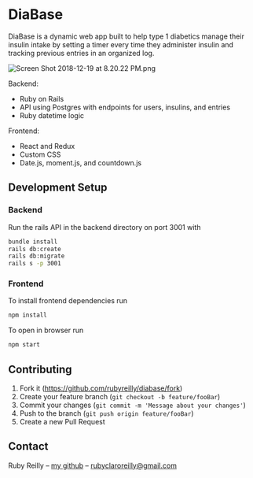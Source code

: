 # DiaBase

DiaBase is a dynamic web app built to help type 1 diabetics manage their insulin intake by setting a timer every time they administer insulin and tracking previous entries in an organized log.

![Screen Shot 2018-12-19 at 8.20.22 PM.png](:storage/5d122950-5bcb-4df7-8d0e-3dad86297c15/d5044dd8.png)

Backend:
+ Ruby on Rails
+ API using Postgres with endpoints for users, insulins, and entries
+ Ruby datetime logic

Frontend:
+ React and Redux
+ Custom CSS
+ Date.js, moment.js, and countdown.js

## Development Setup

### Backend

Run the rails API in the backend directory on port 3001 with

```bash
bundle install
rails db:create
rails db:migrate
rails s -p 3001
```

### Frontend
To install frontend dependencies run

```bash
npm install
```
To open in browser run

```bash
npm start
```

## Contributing
1.  Fork it (https://github.com/rubyreilly/diabase/fork)
2.  Create your feature branch (`git checkout -b feature/fooBar`)
3.  Commit your changes (`git commit -m 'Message about your changes'`)
4.  Push to the branch (`git push origin feature/fooBar`)
5.  Create a new Pull Request

## Contact

Ruby Reilly – [my github](https://github.com/rubyreilly) – [rubyclaroreilly@gmail.com](mailto:rubyclaroreilly@gmail.com)
